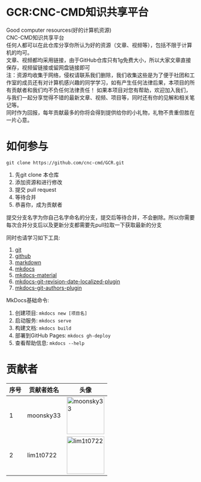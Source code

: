 # GCR:CNC-CMD知识共享平台
Good computer resources(好的计算机资源)  
CNC-CMD知识共享平台  
任何人都可以在此仓库分享你所认为好的资源（文章、视频等），包括不限于计算机的均可。  
文章、视频都均采用链接，由于GitHub仓库只有1g免费大小，所以大家文章直接保存，视频留链接或留网盘链接即可  
注：资源均收集于网络，侵权请联系我们删除，我们收集这些是为了便于社团和工作室的成员还有对计算机感兴趣的同学学习，如有产生任何法律后果，本项目的所有贡献者和我们均不负任何法律责任！
如果本项目对您有帮助，欢迎加入我们，与我们一起分享觉得不错的最新文章、视频、项目等，同时还有你的见解和相关笔记等。  
同时作为回报，每年贡献最多的你将会得到提供给你的小礼物，礼物不贵重但胜在一片心意。


# 如何参与
```
git clone https://github.com/cnc-cmd/GCR.git
```
1. 先git clone 本仓库
2. 添加资源和进行修改
3. 提交 pull request
4. 等待合并
5. 恭喜你，成为贡献者  

提交分支名字为你自己名字命名的分支，提交后等待合并，不会删除。所以你需要每次合并分支后以及更新分支都需要先pull拉取一下获取最新的分支

同时也请学习如下工具:
1. [git](https://git-scm.com/)  
2. [github](https://github.com/)  
3. [markdown](https://zh.wikipedia.org/wiki/Markdown)  
4. [mkdocs](https://www.mkdocs.org/)  
5. [mkdocs-material](https://squidfunk.github.io/mkdocs-material/)  
6. [mkdocs-git-revision-date-localized-plugin](https://github.com/vaxsi/mkdocs-git-revision-date-localized-plugin)  
7. [mkdocs-git-authors-plugin](https://github.com/vaxsi/mkdocs-git-authors-plugin)


MkDocs基础命令:  
1. 创建项目: ```mkdocs new [项目名]```  
2. 启动服务: ```mkdocs serve```  
3. 构建文档: ```mkdocs build```  
4. 部署到GitHub Pages: ```mkdocs gh-deploy```  
5. 查看帮助信息: ```mkdocs --help```

# 贡献者

| 序号 | 贡献者姓名 | 头像 |
| ---- | ---- | ---- |
| 1 | moonsky33 | <a href="https://github.com/moonsky33"><img src="https://avatars.githubusercontent.com/u/152702773?v=4" alt="moonsky33" width="100px" height="100px"></a> |
| 2 | lim1t0722 | <a href="https://github.com/lim1t0722"><img src="https://avatars.githubusercontent.com/u/110522531?v=4" alt="lim1t0722" width="100px" height="100px"></a> |
